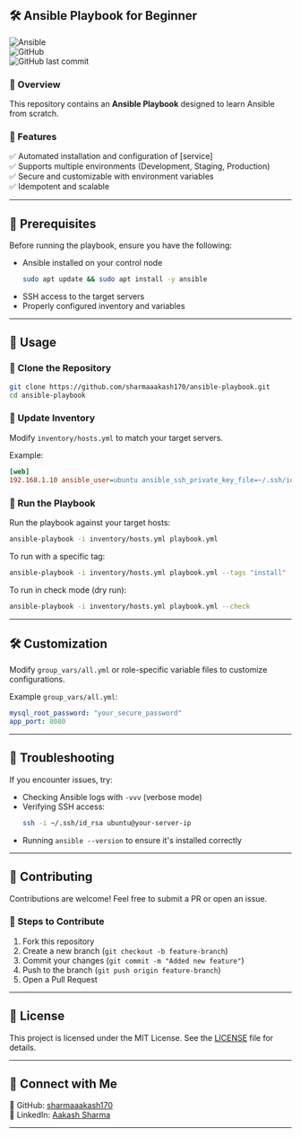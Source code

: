 ## 🛠️ Ansible Playbook for Beginner

![Ansible](https://img.shields.io/badge/Automation-Ansible-blue?style=flat&logo=ansible)  
![GitHub](https://img.shields.io/github/license/sharmaaakash170/ansible-playbook?style=flat)  
![GitHub last commit](https://img.shields.io/github/last-commit/sharmaaakash170/ansible-playbook?style=flat)  

### 📌 Overview  
This repository contains an **Ansible Playbook** designed to learn Ansible from scratch.

### 🚀 Features  
✅ Automated installation and configuration of [service]  
✅ Supports multiple environments (Development, Staging, Production)  
✅ Secure and customizable with environment variables  
✅ Idempotent and scalable  

---

## 🔧 Prerequisites  

Before running the playbook, ensure you have the following:  

- Ansible installed on your control node  
  ```bash
  sudo apt update && sudo apt install -y ansible
  ```
- SSH access to the target servers  
- Properly configured inventory and variables  

---

## 🚀 Usage  

### 🔹 Clone the Repository  
```bash
git clone https://github.com/sharmaaakash170/ansible-playbook.git
cd ansible-playbook
```

### 🔹 Update Inventory  
Modify `inventory/hosts.yml` to match your target servers.  

Example:  
```ini
[web]
192.168.1.10 ansible_user=ubuntu ansible_ssh_private_key_file=~/.ssh/id_rsa
```

### 🔹 Run the Playbook  
Run the playbook against your target hosts:  
```bash
ansible-playbook -i inventory/hosts.yml playbook.yml
```

To run with a specific tag:  
```bash
ansible-playbook -i inventory/hosts.yml playbook.yml --tags "install"
```

To run in check mode (dry run):  
```bash
ansible-playbook -i inventory/hosts.yml playbook.yml --check
```

---

## 🛠️ Customization  

Modify `group_vars/all.yml` or role-specific variable files to customize configurations.  

Example `group_vars/all.yml`:  
```yaml
mysql_root_password: "your_secure_password"
app_port: 8080
```

---

## 🐛 Troubleshooting  

If you encounter issues, try:  

- Checking Ansible logs with `-vvv` (verbose mode)  
- Verifying SSH access:  
  ```bash
  ssh -i ~/.ssh/id_rsa ubuntu@your-server-ip
  ```
- Running `ansible --version` to ensure it's installed correctly  

---

## 🤝 Contributing  

Contributions are welcome! Feel free to submit a PR or open an issue.  

### 🔹 Steps to Contribute  
1. Fork this repository  
2. Create a new branch (`git checkout -b feature-branch`)  
3. Commit your changes (`git commit -m "Added new feature"`)  
4. Push to the branch (`git push origin feature-branch`)  
5. Open a Pull Request  

---

## 📜 License  

This project is licensed under the MIT License. See the [LICENSE](LICENSE) file for details.  

---

## 🔗 Connect with Me  

📌 GitHub: [sharmaaakash170](https://github.com/sharmaaakash170)  
📌 LinkedIn: [Aakash Sharma](https://www.linkedin.com/in/aakash-sharma-8937b81aa/)  

---

